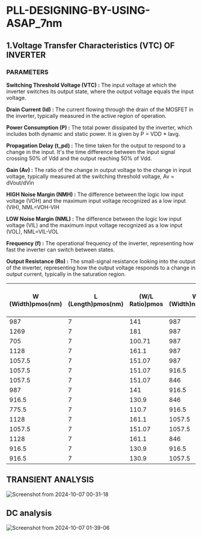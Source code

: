 # PLL-DESIGNING-BY-USING-ASAP_7nm



## 1.Voltage Transfer Characteristics (VTC) OF INVERTER
### PARAMETERS 
**Switching Threshold Voltage (VTC) :** The input voltage at which the inverter switches its output state, where the output voltage equals the input voltage.

**Drain Current (Id) :** The current flowing through the drain of the MOSFET in the inverter, typically measured in the active region of operation.

**Power Consumption (P) :** The total power dissipated by the inverter, which includes both dynamic and static power. It is given by P = VDD * Iavg.

**Propagation Delay (t_pd) :** The time taken for the output to respond to a change in the input. It's the time difference between the input signal crossing 50% of Vdd and the output reaching 50% of Vdd.

**Gain (Av) :** The ratio of the change in output voltage to the change in input voltage, typically measured at the switching threshold voltage, Av = dVout/dVin 

**HIGH Noise Margin (NMH) :** The difference between the logic low input voltage (VOH) and the maximum input voltage recognized as a low input (VIH), NML=VOH-VIH

**LOW Noise Margin (NML) :** The difference between the logic low input voltage (VIL) and the maximum input voltage recognized as a low input (VOL), NML=VIL-VOL

**Frequency (f) :** The operational frequency of the inverter, representing how fast the inverter can switch between states.

**Output Resistance (Ro) :** The small-signal resistance looking into the output of the inverter, representing how the output voltage responds to a change in output current, typically in the saturation region.

| W (Width)pmos(nm) | L (Length)pmos(nm) |  (W/L Ratio)pmos |  W (Width)nmos(nm) |L (Length)nmos(nm) |(W/L Ratio)nmos| Switching Threshold Voltage (VTC)(v) | Drain Current (Id) (uA) | Propagation Delay (t_pd) (ps) | Gain (Av) | Noise Margin (NMH) |Noise Margin (NML) |
|------|------|------------------------------------|-------------------------|-----------------------|-------------------------------|-----------|------------------------|--------------------|-------------|------------|-----------------|
|987     | 7   |141    | 987                 |  7      | 141                           |.3447      |226.56       | .6086     | 6.48     | .194                           |.176        |
|1269    | 7   |181    | 987                 |  7      | 141                           |.36212     |252.95       | .91331    | 6.434    | .165                           |.198       |
|705     |   7 |100.71 | 987                 |   7     | 141                           |.39323     |192.98       | .21734    | 6.473    | .235                           | .133      |
|1128    |   7 |161.1  | 987                 |   7     | 141                           |.35401     |240.11       | .76929    | 6.429    |  .236                          | .144      |
|1057.5  |  7  |151.07 | 987                 |   7     | 141                           |.34955     |240          | .69124    | 6.43     | .202                           |  .163      |
|1057.5  | 7   |151.07 | 916.5               |   7     | 130.9                         |.35467     |224.16       | .78088    | 6.43     | .179                             |.186      |           
|1057.5  | 7   |151.07 | 846                 |   7     | 120.8                         |.36018     |216          | .87849    | 6.343    | .17                             | .194      |    
| 987    | 7   |141    | 916.5               |   7     | 130.9                         |.34991     |219.31       | .69745    | 6.425    | .187                             |.177     |      
|916.5   | 7   |130.9  | 846                 |   7     | 120.8                         |.35032     |201.31       | .7047     | 6.426    | .185                             |.179         |     
|775.5   | 7   |110.7  | 916.5               |   7     | 130.9                         |.3508      |185.4        | .71326    | 6.43     | .184                             |.179        |     
|1128    | 7   |161.1  | 1057.5              |   7     | 151.07                        |.34925     |249.75       | .68584    | 6.424    | .187                             |.177         |    
|1057.5  | 7   |151.07 | 1057.5              |   7     | 151.07                        |.34478     |243          | .60864    | 6.424    | .196                             |.168           |   
|1128    | 7   |161.1  | 846                 |   7     | 120.8                         |.364       |219.8        | .95785    | 6.44     | .162                             |.202           |  
|916.5   | 7   |130.9  | 916.5               |   7     | 130.9                         |.356       |191.93       | .81027    | 6.426    | .175                             |.188             |
|916.5   | 7   |130.9  | 1057.5              |   7     | 151.07                        |.334       |226          | .43957    | 6.435    | .211                             |.154             |









## TRANSIENT ANALYSIS

![Screenshot from 2024-10-07 00-31-18](https://github.com/user-attachments/assets/0b782a1b-c7d7-4cf1-9e76-a67e3a6a9bb8)

## DC analysis

![Screenshot from 2024-10-07 01-39-06](https://github.com/user-attachments/assets/dce59d35-70f5-4e0e-977d-0bf9a0835ae2)
